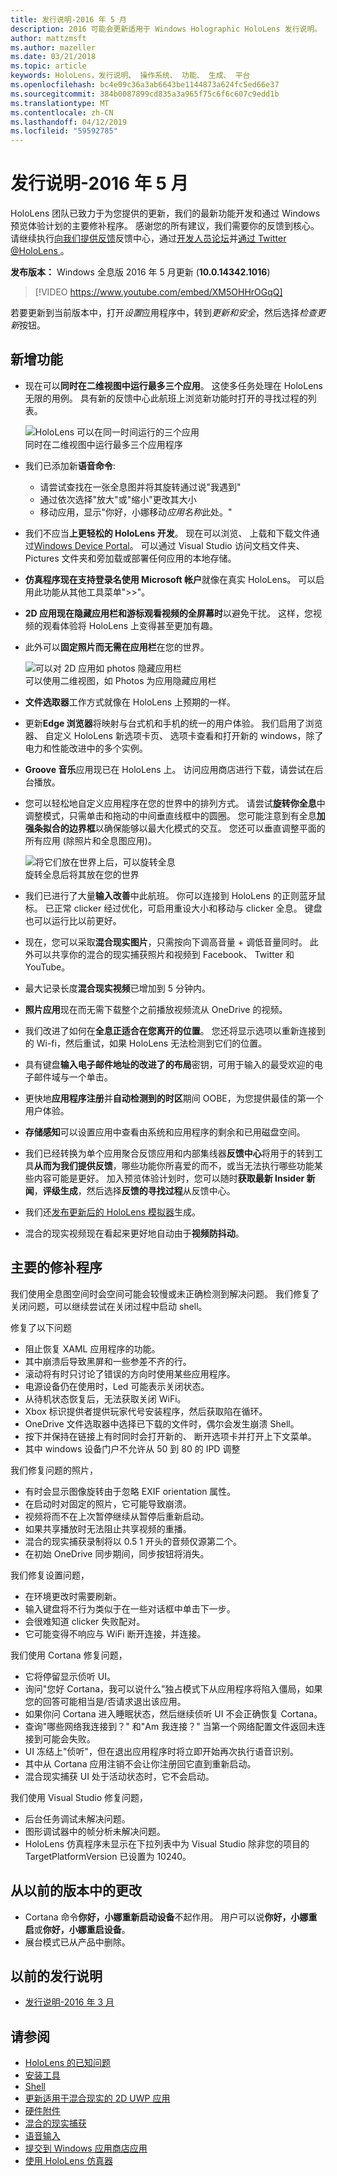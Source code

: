 ```yaml
---
title: 发行说明-2016 年 5 月
description: 2016 可能会更新适用于 Windows Holographic HoloLens 发行说明。
author: mattzmsft
ms.author: mazeller
ms.date: 03/21/2018
ms.topic: article
keywords: HoloLens，发行说明、 操作系统、 功能、 生成、 平台
ms.openlocfilehash: bc4e09c36a3ab6643be1144873a624fc5ed66e37
ms.sourcegitcommit: 384b0087899cd835a3a965f75c6f6c607c9edd1b
ms.translationtype: MT
ms.contentlocale: zh-CN
ms.lasthandoff: 04/12/2019
ms.locfileid: "59592785"
---
```

# <a name="release-notes---may-2016"></a>发行说明-2016 年 5 月

HoloLens 团队已致力于为您提供的更新，我们的最新功能开发和通过 Windows 预览体验计划的主要修补程序。 感谢您的所有建议，我们需要你的反馈到核心。 请继续执行[向我们提供反馈](give-us-feedback.md)反馈中心，通过[开发人员论坛](https://forums.hololens.com)并[通过 Twitter @HoloLens ](https://twitter.com/hololens)。

**发布版本：** Windows 全息版 2016 年 5 月更新 (**10.0.14342.1016**)

>[!VIDEO https://www.youtube.com/embed/XM5OHHrOGqQ]

若要更新到当前版本中，打开*设置*应用程序中，转到*更新和安全*，然后选择*检查更新*按钮。

## <a name="new-features"></a>新增功能

* 现在可以**同时在二维视图中运行最多三个应用**。 这使多任务处理在 HoloLens 无限的用例。 具有新的反馈中心此航班上浏览新功能时打开的寻找过程的列表。

  ![HoloLens 可以在同一时间运行的三个应用](images/img-3625-400px.jpg)<br>
  同时在二维视图中运行最多三个应用程序

* 我们已添加新**语音命令**:
   * 请尝试查找在一张全息图并将其旋转通过说"我遇到"
   * 通过依次选择"放大"或"缩小"更改其大小
   * 移动应用，显示"你好，小娜移动*应用名称*此处。"
* 我们不应当**上更轻松的 HoloLens 开发**。 现在可以浏览、 上载和下载文件通过[Windows Device Portal](using-the-windows-device-portal.md)。 可以通过 Visual Studio 访问文档文件夹、 Pictures 文件夹和旁加载或部署任何应用的本地存储。
* **仿真程序现在支持登录名使用 Microsoft 帐户**就像在真实 HoloLens。 可以启用此功能从其他工具菜单">>"。
* **2D 应用现在隐藏应用栏和游标观看视频的全屏幕时**以避免干扰。 这样，您视频的观看体验将 HoloLens 上变得甚至更加有趣。
* 此外可以**固定照片而无需在应用栏**在您的世界。

  ![可以对 2D 应用如 photos 隐藏应用栏](images/img-3626-400px.jpg)<br>
  可以使用二维视图，如 Photos 为应用隐藏应用栏
  
* **文件选取器**工作方式就像在 HoloLens 上预期的一样。
* 更新**Edge 浏览器**将映射与台式机和手机的统一的用户体验。 我们启用了浏览器、 自定义 HoloLens 新选项卡页、 选项卡查看和打开新的 windows，除了电力和性能改进中的多个实例。
* **Groove 音乐**应用现已在 HoloLens 上。 访问应用商店进行下载，请尝试在后台播放。
* 您可以轻松地自定义应用程序在您的世界中的排列方式。 请尝试**旋转你全息**中调整模式，只需单击和拖动的中间垂直线框中的圆圈。 您可能注意到有全息**加强条拟合的边界框**以确保能够以最大化模式的交互。 您还可以垂直调整平面的所有应用 (除照片和全息图应用)。

  ![将它们放在世界上后，可以旋转全息](images/img-3627-400px.jpg)<br>
  旋转全息后将其放在您的世界

* 我们已进行了大量**输入改善**中此航班。 你可以连接到 HoloLens 的正则蓝牙鼠标。 已正常 clicker 经过优化，可启用重设大小和移动与 clicker 全息。 键盘也可以运行比以前更好。
* 现在，您可以采取**混合现实图片**，只需按向下调高音量 + 调低音量同时。 此外可以共享你的混合的现实捕获照片和视频到 Facebook、 Twitter 和 YouTube。
* 最大记录长度**混合现实视频**已增加到 5 分钟内。
* **照片应用**现在而无需下载整个之前播放视频流从 OneDrive 的视频。
* 我们改进了如何在**全息正适合在您离开的位置**。 您还将显示选项以重新连接到的 Wi-fi，然后重试，如果 HoloLens 无法检测到它们的位置。
* 具有键盘**输入电子邮件地址的改进了的布局**密钥，可用于输入的最受欢迎的电子邮件域与一个单击。
* 更快地**应用程序注册**并**自动检测到的时区**期间 OOBE，为您提供最佳的第一个用户体验。
* **存储感知**可以设置应用中查看由系统和应用程序的剩余和已用磁盘空间。
* 我们已经转换为单个应用聚合反馈应用和内部集线器**反馈中心**将用于的转到工具**从而为我们提供反馈**，哪些功能你所喜爱的而不，或当无法执行哪些功能某些内容可能是更好。 加入预览体验计划时，您可以随时**获取最新 Insider 新闻**，**评级生成**，然后选择**反馈的寻找过程**从反馈中心。
* 我们还[发布更新后的 HoloLens 模拟器](install-the-tools.md)生成。
* 混合的现实视频现在看起来更好地自动由于**视频防抖动**。

## <a name="major-fixes"></a>主要的修补程序

我们使用全息图空间时会空间可能会较慢或未正确检测到解决问题。 我们修复了关闭问题，可以继续尝试在关闭过程中启动 shell。

修复了以下问题
* 阻止恢复 XAML 应用程序的功能。
* 其中崩溃后导致黑屏和一些参差不齐的行。
* 滚动将有时只讨论了错误的方向时使用某些应用程序。
* 电源设备仍在使用时，Led 可能表示关闭状态。
* 从待机状态恢复后，无法获取关闭 WiFi。
* Xbox 标识提供者提供玩家代号安装程序，然后获取陷在循环。
* OneDrive 文件选取器中选择已下载的文件时，偶尔会发生崩溃 Shell。
* 按下并保持在链接上有时同时会打开新的、 断开选项卡并打开上下文菜单。
* 其中 windows 设备门户不允许从 50 到 80 的 IPD 调整

我们修复问题的照片，
* 有时会显示图像旋转由于忽略 EXIF orientation 属性。
* 在启动时对固定的照片，它可能导致崩溃。
* 视频将而不在上次暂停继续从暂停后重新启动。
* 如果共享播放时无法阻止共享视频的重播。
* 混合的现实捕获录制将以 0.5 1 开头的音频仅源第二个。
* 在初始 OneDrive 同步期间，同步按钮将消失。

我们修复设置问题，
* 在环境更改时需要刷新。
* 输入键盘将不行为类似于在一些对话框中单击下一步。
* 会很难知道 clicker 失败配对。
* 它可能变得不响应与 WiFi 断开连接，并连接。

我们使用 Cortana 修复问题，
* 它将停留显示侦听 UI。
* 询问"您好 Cortana，我可以说什么"独占模式下从应用程序将陷入僵局，如果您的回答可能相当是/否请求退出该应用。
* 如果你问 Cortana 进入睡眠状态，然后继续侦听 UI 不会正确恢复 Cortana。
* 查询"哪些网络我连接到？" 和"Am 我连接？" 当第一个网络配置文件返回未连接到可能会失败。
* UI 冻结上"侦听"，但在退出应用程序时将立即开始再次执行语音识别。
* 其中从 Cortana 应用注销不会让你注册回它直到重新启动。
* 混合现实捕获 UI 处于活动状态时，它不会启动。

我们使用 Visual Studio 修复问题，
* 后台任务调试未解决问题。
* 图形调试器中的帧分析未解决问题。
* HoloLens 仿真程序未显示在下拉列表中为 Visual Studio 除非您的项目的 TargetPlatformVersion 已设置为 10240。

## <a name="changes-from-previous-release"></a>从以前的版本中的更改
* Cortana 命令**你好，小娜重新启动设备**不起作用。 用户可以说**你好，小娜重启**或**你好，小娜重启设备**。
* 展台模式已从产品中删除。

## <a name="prior-release-notes"></a>以前的发行说明
* [发行说明-2016 年 3 月](release-notes-march-2016.md)

## <a name="see-also"></a>请参阅
* [HoloLens 的已知问题](hololens-known-issues.md)
* [安装工具](install-the-tools.md)
* [Shell](navigating-the-windows-mixed-reality-home.md)
* [更新适用于混合现实的 2D UWP 应用](building-2d-apps.md)
* [硬件附件](hardware-accessories.md)
* [混合的现实捕获](mixed-reality-capture.md)
* [语音输入](voice-input.md)
* [提交到 Windows 应用商店应用](submitting-an-app-to-the-microsoft-store.md)
* [使用 HoloLens 仿真器](using-the-hololens-emulator.md)
